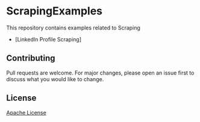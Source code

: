 # ScrapingExamples
This repository contains examples related to Scraping
* [LinkedIn Profile Scraping]

## Contributing
Pull requests are welcome. For major changes, please open an issue first to discuss what you would like to change.

## License
[Apache License](https://www.apache.org/licenses/LICENSE-2.0)

